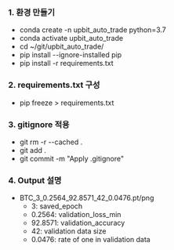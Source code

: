 ### 1. 환경 만들기

- conda create -n upbit_auto_trade python=3.7
- conda activate upbit_auto_trade
- cd ~/git/upbit_auto_trade/
- pip install --ignore-installed pip
- pip install -r requirements.txt

### 2. requirements.txt 구성 

- pip freeze > requirements.txt

### 3. gitignore 적용

- git rm -r --cached .
- git add .
- git commit -m "Apply .gitignore"

### 4. Output 설명 

- BTC_3_0.2564_92.8571_42_0.0476.pt/png
  - 3: saved_epoch
  - 0.2564: validation_loss_min
  - 92.8571: validation_accuracy
  - 42: validation data size
  - 0.0476: rate of one in validation data

